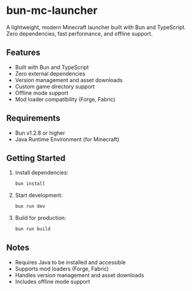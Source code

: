 # bun-mc-launcher

A lightweight, modern Minecraft launcher built with Bun and TypeScript. Zero dependencies, fast performance, and offline support.

## Features
- Built with Bun and TypeScript
- Zero external dependencies
- Version management and asset downloads
- Custom game directory support
- Offline mode support
- Mod loader compatibility (Forge, Fabric)

## Requirements
- Bun v1.2.8 or higher
- Java Runtime Environment (for Minecraft)

## Getting Started

1. Install dependencies:
   ```bash
   bun install
   ```
2. Start development:
   ```bash
   bun run dev
   ```
3. Build for production:
   ```bash
   bun run build
   ```
## Notes
- Requires Java to be installed and accessible
- Supports mod loaders (Forge, Fabric)
- Handles version management and asset downloads
- Includes offline mode support
